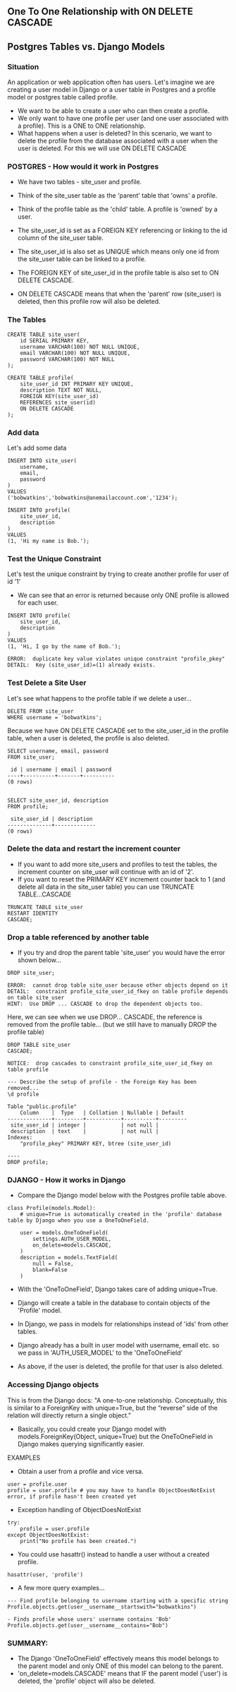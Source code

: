 ## One To One Relationship with ON DELETE CASCADE
## Postgres Tables vs. Django Models 

### Situation
An application or web application often has users.  Let's imagine we are creating a user model in Django or a user table in Postgres and a profile model or postgres table called profile.

- We want to be able to create a user who can then create a profile.
- We only want to have one profile per user (and one user associated with a profile). This is a ONE to ONE relationship.
- What happens when a user is deleted?  In this scenario, we want to delete the profile from the database associated with a user when the user is deleted. For this we will use ON DELETE CASCADE

### POSTGRES - How would it work in Postgres
- We have two tables - site_user and profile.

- Think of the site_user table as the 'parent' table that 'owns' a profile.
- Think of the profile table as the 'child' table.  A profile is 'owned' by a user.

- The site_user_id is set as a FOREIGN KEY referencing or linking to the id column of the site_user table.
- The site_user_id is also set as UNIQUE which means only one id from the site_user table can be linked to a profile.
- The FOREIGN KEY of site_user_id in the profile table is also set to ON DELETE CASCADE. 
- ON DELETE CASCADE means that when the 'parent' row (site_user) is deleted, then this profile row will also be deleted.

### The Tables

```
CREATE TABLE site_user(
    id SERIAL PRIMARY KEY,
    username VARCHAR(100) NOT NULL UNIQUE,
    email VARCHAR(100) NOT NULL UNIQUE,
    password VARCHAR(100) NOT NULL
);

CREATE TABLE profile(
    site_user_id INT PRIMARY KEY UNIQUE,
    description TEXT NOT NULL,
    FOREIGN KEY(site_user_id)
    REFERENCES site_user(id)
    ON DELETE CASCADE
);
```

### Add data
Let's add some data

```
INSERT INTO site_user(
    username,
    email,
    password
)
VALUES
('bobwatkins','bobwatkins@anemailaccount.com','1234');

INSERT INTO profile(
    site_user_id,
    description
)
VALUES
(1, 'Hi my name is Bob.');
```

### Test the Unique Constraint
Let's test the unique constraint by trying to create another profile for user of id '1'
- We can see that an error is returned because only ONE profile is allowed for each user.

```
INSERT INTO profile(
    site_user_id,
    description
)
VALUES
(1, 'Hi, I go by the name of Bob.');

ERROR:  duplicate key value violates unique constraint "profile_pkey"
DETAIL:  Key (site_user_id)=(1) already exists.
```

### Test Delete a Site User
Let's see what happens to the profile table if we delete a user...

```
DELETE FROM site_user 
WHERE username = 'bobwatkins';
```

Because we have ON DELETE CASCADE set to the site_user_id in the profile table, when a user is deleted, the profile is also deleted.

```
SELECT username, email, password 
FROM site_user;

 id | username | email | password 
----+----------+-------+----------
(0 rows)


SELECT site_user_id, description 
FROM profile;

 site_user_id | description 
--------------+-------------
(0 rows)
```

### Delete the data and restart the increment counter
- If you want to add more site_users and profiles to test the tables, the increment counter on site_user will continue with an id of '2'.
- If you want to reset the PRIMARY KEY increment counter back to 1 (and delete all data in the site_user table) you can use TRUNCATE TABLE...CASCADE

```
TRUNCATE TABLE site_user
RESTART IDENTITY
CASCADE;

```

### Drop a table referenced by another table
- If you try and drop the parent table 'site_user' you would have the error shown below...

```
DROP site_user;

ERROR:  cannot drop table site_user because other objects depend on it
DETAIL:  constraint profile_site_user_id_fkey on table profile depends on table site_user
HINT:  Use DROP ... CASCADE to drop the dependent objects too.
```

Here, we can see when we use DROP... CASCADE, the reference is removed from the profile table... (but we still have to manually DROP the profile table)

```
DROP TABLE site_user
CASCADE;

NOTICE:  drop cascades to constraint profile_site_user_id_fkey on table profile

--- Describe the setup of profile - the Foreign Key has been removed...
\d profile

Table "public.profile"
    Column    |  Type   | Collation | Nullable | Default 
--------------+---------+-----------+----------+---------
 site_user_id | integer |           | not null | 
 description  | text    |           | not null | 
Indexes:
    "profile_pkey" PRIMARY KEY, btree (site_user_id)

----
DROP profile;

```

### DJANGO - How it works in Django

- Compare the Django model below with the Postgres profile table above.

```
class Profile(models.Model):
    # unique=True is automatically created in the 'profile' database table by Django when you use a OneToOneField.
    
    user = models.OneToOneField(
        settings.AUTH_USER_MODEL,
        on_delete=models.CASCADE,
    )
    description = models.TextField(
        null = False, 
        blank=False
    )
```

- With the 'OneToOneField', Django takes care of adding unique=True.
- Django will create a table in the database to contain objects of the 'Profile' model.
- In Django, we pass in models for relationships instead of 'ids' from other tables.
- Django already has a built in user model with username, email etc. so we pass in 'AUTH_USER_MODEL' to the 'OneToOneField' 

- As above, if the user is deleted, the profile for that user is also deleted.

### Accessing Django objects

This is from the Django docs:
"A one-to-one relationship. Conceptually, this is similar to a ForeignKey with unique=True, but the “reverse” side of the relation will directly return a single object."

- Basically, you could create your Django model with models.ForeignKey(Object, unique=True) but the OneToOneField in Django makes querying significantly easier.

EXAMPLES

- Obtain a user from a profile and vice versa.

```
user = profile.user
profile = user.profile # you may have to handle ObjectDoesNotExist error, if profile hasn't been created yet
```

- Exception handling of ObjectDoesNotExist

```
try:
    profile = user.profile
except ObjectDoesNotExist:
    print("No profile has been created.")
```

- You could use hasattr() instead to handle a user without a created profile.

```
hasattr(user, 'profile')
```

- A few more query examples...

```
--- Find profile belonging to username starting with a specific string
Profile.objects.get(user__username__startswith="bobwatkins")

- Finds profile whose users' username contains 'Bob'
Profile.objects.get(user__username__contains="Bob")
```

### SUMMARY:  
- The Django 'OneToOneField' effectively means this model belongs to the parent model and only ONE of this model can belong to the parent.
- 'on_delete=models.CASCADE' means that IF the parent model ('user') is deleted, the 'profile' object will also be deleted.